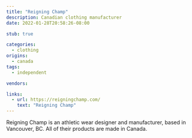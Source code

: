 ```yaml
---
title: "Reigning Champ"
description: Canadian clothing manufacturer
date: 2022-01-28T20:58:26-08:00

stub: true

categories:
  - clothing
origins:
  - canada
tags:
  - independent

vendors:

links:
  - url: https://reigningchamp.com/
    text: "Reigning Champ"
---
```


Reigning Champ is an athletic wear designer and manufacturer, based in
Vancouver, BC. All of their products are made in Canada.
